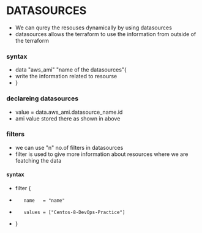 # DATASOURCES
* We can qurey the resouses dynamically by using datasources
* datasources allows the terraform to use the information from outside of the terraform
### syntax
* data "aws_ami" "name of the datasources"{
* write the information related to resourse  
* }
### declareing datasources
* value = data.aws_ami.datasource_name.id
* ami value stored there as shown in above

### filters
* we can use "n" no.of filters in datasources
* filter is used to give more information about resources where we are featching the data
#### syntax
* filter {
*        name   = "name"
*        values = ["Centos-8-DevOps-Practice"]
*    }
